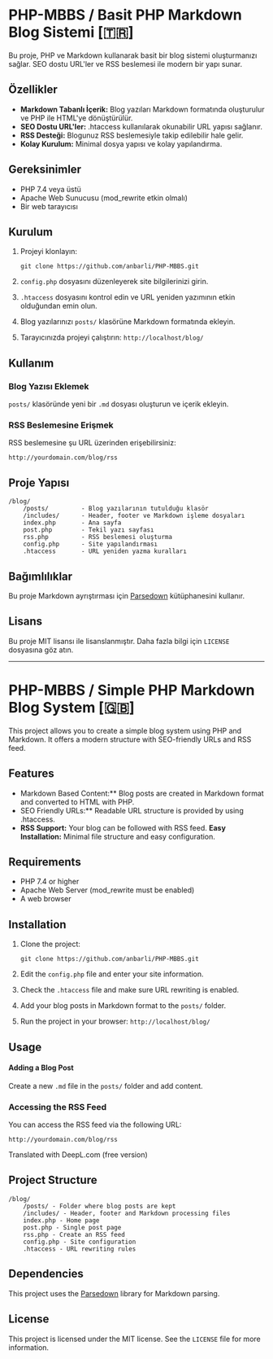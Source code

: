 # PHP-MBBS / Basit PHP Markdown Blog Sistemi [🇹🇷]

Bu proje, PHP ve Markdown kullanarak basit bir blog sistemi oluşturmanızı sağlar. SEO dostu URL'ler ve RSS beslemesi ile modern bir yapı sunar.

## Özellikler

- **Markdown Tabanlı İçerik:** Blog yazıları Markdown formatında oluşturulur ve PHP ile HTML'ye dönüştürülür.
- **SEO Dostu URL'ler:** .htaccess kullanılarak okunabilir URL yapısı sağlanır.
- **RSS Desteği:** Blogunuz RSS beslemesiyle takip edilebilir hale gelir.
- **Kolay Kurulum:** Minimal dosya yapısı ve kolay yapılandırma.

## Gereksinimler

- PHP 7.4 veya üstü
- Apache Web Sunucusu (mod_rewrite etkin olmalı)
- Bir web tarayıcısı

## Kurulum

1.  Projeyi klonlayın:

        git clone https://github.com/anbarli/PHP-MBBS.git

2.  `config.php` dosyasını düzenleyerek site bilgilerinizi girin.
3.  `.htaccess` dosyasını kontrol edin ve URL yeniden yazımının etkin olduğundan emin olun.
4.  Blog yazılarınızı `posts/` klasörüne Markdown formatında ekleyin.
5.  Tarayıcınızda projeyi çalıştırın: `http://localhost/blog/`

## Kullanım

### Blog Yazısı Eklemek

`posts/` klasöründe yeni bir `.md` dosyası oluşturun ve içerik ekleyin.

### RSS Beslemesine Erişmek

RSS beslemesine şu URL üzerinden erişebilirsiniz:

    http://yourdomain.com/blog/rss

## Proje Yapısı

    /blog/
        /posts/         - Blog yazılarının tutulduğu klasör
        /includes/      - Header, footer ve Markdown işleme dosyaları
        index.php       - Ana sayfa
        post.php        - Tekil yazı sayfası
        rss.php         - RSS beslemesi oluşturma
        config.php      - Site yapılandırması
        .htaccess       - URL yeniden yazma kuralları


## Bağımlılıklar

Bu proje Markdown ayrıştırması için [Parsedown](https://github.com/erusev/parsedown) kütüphanesini kullanır.


## Lisans

Bu proje MIT lisansı ile lisanslanmıştır. Daha fazla bilgi için `LICENSE` dosyasına göz atın.

---------------------------

# PHP-MBBS / Simple PHP Markdown Blog System [🇬🇧]

This project allows you to create a simple blog system using PHP and Markdown. It offers a modern structure with SEO-friendly URLs and RSS feed.

## Features

- Markdown Based Content:\*\* Blog posts are created in Markdown format and converted to HTML with PHP.
- SEO Friendly URLs:\*\* Readable URL structure is provided by using .htaccess.
- **RSS Support:** Your blog can be followed with RSS feed.
  **Easy Installation:** Minimal file structure and easy configuration.

## Requirements

- PHP 7.4 or higher
- Apache Web Server (mod_rewrite must be enabled)
- A web browser

## Installation

1.  Clone the project:

        git clone https://github.com/anbarli/PHP-MBBS.git

2.  Edit the `config.php` file and enter your site information.
3.  Check the `.htaccess` file and make sure URL rewriting is enabled.
4.  Add your blog posts in Markdown format to the `posts/` folder.
5.  Run the project in your browser: `http://localhost/blog/`

## Usage

#### Adding a Blog Post

Create a new `.md` file in the `posts/` folder and add content.

### Accessing the RSS Feed

You can access the RSS feed via the following URL:

    http://yourdomain.com/blog/rss

Translated with DeepL.com (free version)

## Project Structure

    /blog/
        /posts/ - Folder where blog posts are kept
        /includes/ - Header, footer and Markdown processing files
        index.php - Home page
        post.php - Single post page
        rss.php - Create an RSS feed
        config.php - Site configuration
        .htaccess - URL rewriting rules


## Dependencies

This project uses the [Parsedown](https://github.com/erusev/parsedown) library for Markdown parsing.

## License

This project is licensed under the MIT license. See the `LICENSE` file for more information.
